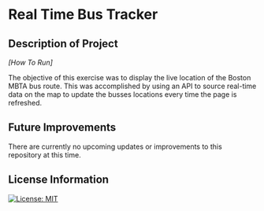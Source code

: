 # Real Time Bus Tracker #

## Description of Project ##
_[How To Run]_

The objective of this exercise was to display the live location of the Boston MBTA bus route. This was accomplished by using an API to source real-time data on the map to update the busses locations every time the page is refreshed.

## Future Improvements ##
There are currently no upcoming updates or improvements to this repository at this time.

## License Information ##
[![License: MIT](https://img.shields.io/badge/License-MIT-yellow.svg)](https://opensource.org/licenses/MIT)
